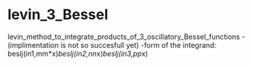 # levin_3_Bessel
levin_method_to_integrate_products_of_3_oscillatory_Bessel_functions -(implimentation is not so succesfull yet)
-form of the integrand: beslj(in1,mm*x)*beslj(in2,nn*x)*beslj(in3,pp*x)
